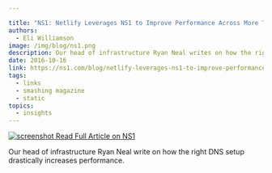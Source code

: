 ```yaml
---

title: "NS1: Netlify Leverages NS1 to Improve Performance Across More Than 60,000 Sites"
authors:
  - Eli Williamson
image: /img/blog/ns1.png
description: Our head of infrastructure Ryan Neal writes on how the right DNS setup drastically increases performance.
date: 2016-10-16
link: https://ns1.com/blog/netlify-leverages-ns1-to-improve-performance-across-60-000-sites
tags:
  - links
  - smashing magazine
  - static
topics:
  - insights
---
```


[![screenshot](/img/blog/ns1.png) Read Full Article on NS1](https://ns1.com/blog/netlify-leverages-ns1-to-improve-performance-across-60-000-sites)

Our head of infrastructure Ryan Neal write on how the right DNS setup drastically increases performance.
